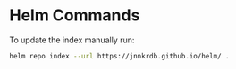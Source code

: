 # Helm Commands

To update the index manually run:
```bash
helm repo index --url https://jnnkrdb.github.io/helm/ .
```